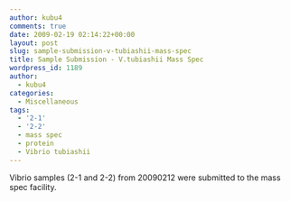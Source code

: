 ```yaml
---
author: kubu4
comments: true
date: 2009-02-19 02:14:22+00:00
layout: post
slug: sample-submission-v-tubiashii-mass-spec
title: Sample Submission - V.tubiashii Mass Spec
wordpress_id: 1189
author:
  - kubu4
categories:
  - Miscellaneous
tags:
  - '2-1'
  - '2-2'
  - mass spec
  - protein
  - Vibrio tubiashii
---
```


Vibrio samples (2-1 and 2-2) from 20090212 were submitted to the mass spec facility.
